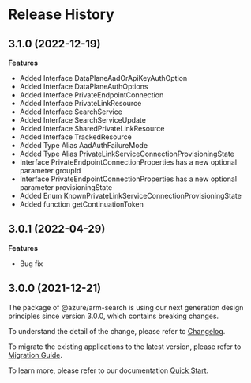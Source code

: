 # Release History
    
## 3.1.0 (2022-12-19)
    
**Features**

  - Added Interface DataPlaneAadOrApiKeyAuthOption
  - Added Interface DataPlaneAuthOptions
  - Added Interface PrivateEndpointConnection
  - Added Interface PrivateLinkResource
  - Added Interface SearchService
  - Added Interface SearchServiceUpdate
  - Added Interface SharedPrivateLinkResource
  - Added Interface TrackedResource
  - Added Type Alias AadAuthFailureMode
  - Added Type Alias PrivateLinkServiceConnectionProvisioningState
  - Interface PrivateEndpointConnectionProperties has a new optional parameter groupId
  - Interface PrivateEndpointConnectionProperties has a new optional parameter provisioningState
  - Added Enum KnownPrivateLinkServiceConnectionProvisioningState
  - Added function getContinuationToken
    
## 3.0.1 (2022-04-29)

**Features**

  - Bug fix
  
## 3.0.0 (2021-12-21)

The package of @azure/arm-search is using our next generation design principles since version 3.0.0, which contains breaking changes.

To understand the detail of the change, please refer to [Changelog](https://aka.ms/js-track2-changelog).

To migrate the existing applications to the latest version, please refer to [Migration Guide](https://aka.ms/js-track2-migration-guide).

To learn more, please refer to our documentation [Quick Start](https://aka.ms/js-track2-quickstart).
